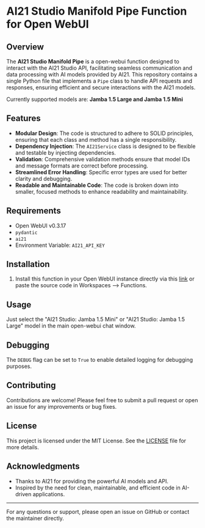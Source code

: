 # AI21 Studio Manifold Pipe Function for Open WebUI

## Overview

The **AI21 Studio Manifold Pipe** is a open-webui function designed to interact with the AI21 Studio API, facilitating seamless communication and data processing with AI models provided by AI21. 
This repository contains a single Python file that implements a `Pipe` class to handle API requests and responses, ensuring efficient and secure interactions with the AI21 models.

Currently supported models are: **Jamba 1.5 Large and Jamba 1.5 Mini**

## Features

- **Modular Design**: The code is structured to adhere to SOLID principles, ensuring that each class and method has a single responsibility.
- **Dependency Injection**: The `AI21Service` class is designed to be flexible and testable by injecting dependencies.
- **Validation**: Comprehensive validation methods ensure that model IDs and message formats are correct before processing.
- **Streamlined Error Handling**: Specific error types are used for better clarity and debugging.
- **Readable and Maintainable Code**: The code is broken down into smaller, focused methods to enhance readability and maintainability.

## Requirements

- Open WebUI v0.3.17
- `pydantic`
- `ai21`
- Environment Variable: `AI21_API_KEY`

## Installation

1. Install this function in your Open WebUI instance directly via this [link](https://openwebui.com/f/bgeneto/ai21_studio) or paste the source code in Workspaces --> Functions.

## Usage

Just select the "AI21 Studio: Jamba 1.5 Mini" or "AI21 Studio: Jamba 1.5 Large" model in the main open-webui chat window.

## Debugging

The `DEBUG` flag can be set to `True` to enable detailed logging for debugging purposes.

## Contributing

Contributions are welcome! Please feel free to submit a pull request or open an issue for any improvements or bug fixes.

## License

This project is licensed under the MIT License. See the [LICENSE](LICENSE) file for more details.

## Acknowledgments

- Thanks to AI21 for providing the powerful AI models and API.
- Inspired by the need for clean, maintainable, and efficient code in AI-driven applications.

---

For any questions or support, please open an issue on GitHub or contact the maintainer directly.
